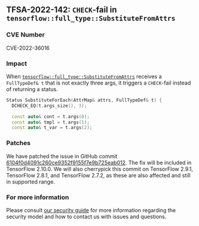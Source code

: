 ## TFSA-2022-142: `CHECK`-fail in `tensorflow::full_type::SubstituteFromAttrs`

### CVE Number
CVE-2022-36016

### Impact
When [`tensorflow::full_type::SubstituteFromAttrs`](https://github.com/tensorflow/tensorflow/blob/master/tensorflow/core/ops/math_ops.cc) receives a `FullTypeDef& t` that is not exactly three args, it triggers a `CHECK`-fail instead of returning a status.
```cpp
Status SubstituteForEach(AttrMap& attrs, FullTypeDef& t) {
  DCHECK_EQ(t.args_size(), 3);

  const auto& cont = t.args(0);
  const auto& tmpl = t.args(1);
  const auto& t_var = t.args(2);
```

### Patches
We have patched the issue in GitHub commit [6104f0d4091c260ce9352f9155f7e9b725eab012](https://github.com/tensorflow/tensorflow/commit/6104f0d4091c260ce9352f9155f7e9b725eab012).
The fix will be included in TensorFlow 2.10.0. We will also cherrypick this commit on TensorFlow 2.9.1, TensorFlow 2.8.1, and TensorFlow 2.7.2, as these are also affected and still in supported range.


### For more information
Please consult [our security guide](https://github.com/tensorflow/tensorflow/blob/master/SECURITY.md) for more information regarding the security model and how to contact us with issues and questions.
